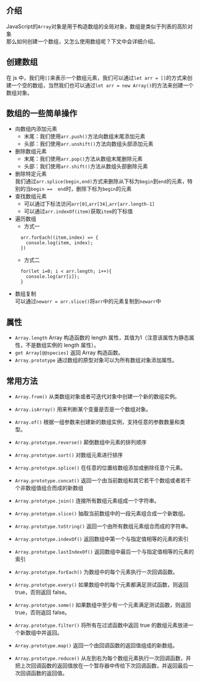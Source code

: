 ## 介绍
JavaScript的`Array`对象是用于构造数组的全局对象，数组是类似于列表的高阶对象<br>
那么如何创建一个数组，又怎么使用数组呢？下文中会详细介绍。

## 创建数组
在 js 中，我们用`[]`来表示一个数组元素，我们可以通过`let arr = []`的方式来创建一个空的数组，当然我们也可以通过`let arr = new Array()`的方法来创建一个数组对象。

## 数组的一些简单操作
- 向数组内添加元素
  - 末尾：我们使用`arr.push()`方法向数组末尾添加元素
  - 头部：我们使用`arr.unshift()`方法向数组头部添加元素
- 删除数组元素
  - 末尾：我们使用`arr.pop()`方法从数组末尾删除元素
  - 头部：我们使用`arr.shift()`方法从数组头部删除元素
- 删除特定元素<br>
  我们通过`arr.splice(begin,end)`方式来删除从下标为`begin`到`end`的元素，特别的当`begin ==  end`时，删除下标为`begin`的元素
- 查找数组元素
  - 可以通过下标法访问`arr[0]`,`arr[34]`,`arr[arr.length-1]`
  - 可以通过`arr.indexOf(item)`获取`item`的下标值
- 遍历数组
  - 方式一
  ```
    arr.forEach((item,index) => {
      console.log(item, index);
    })
  ```
  - 方式二
  ```
    for(let i=0; i < arr.length; i++){
      console.log(arr[i]);
    }
  ```
- 数组复制<br>
  可以通过`newarr = arr.slice()`将`arr`中的元素复制到`newarr`中

## 属性
- `Array.length` Array 构造函数的 length 属性，其值为1（注意该属性为静态属性，不是数组实例的 length 属性）。
- `get Array[@@species]` 返回 Array 构造函数。
- `Array.prototype` 通过数组的原型对象可以为所有数组对象添加属性。

## 常用方法
- `Array.from()` 从类数组对象或者可迭代对象中创建一个新的数组实例。
- `Array.isArray()` 用来判断某个变量是否是一个数组对象。
- `Array.of()` 根据一组参数来创建新的数组实例，支持任意的参数数量和类型。
- `Array.prototype.reverse()` 颠倒数组中元素的排列顺序
- `Array.prototype.sort()` 对数组元素进行排序
- `Array.prototype.splice()` 在任意的位置给数组添加或删除任意个元素。

- `Array.prototype.concat()` 返回一个由当前数组和其它若干个数组或者若干个非数组值组合而成的新数组
- `Array.prototype.join()` 连接所有数组元素组成一个字符串。
- `Array.prototype.slice()` 抽取当前数组中的一段元素组合成一个新数组。
- `Array.prototype.toString()` 返回一个由所有数组元素组合而成的字符串。
- `Array.prototype.indexOf()` 返回数组中第一个与指定值相等的元素的索引
- `Array.prototype.lastIndexOf()` 返回数组中最后一个与指定值相等的元素的索引

- `Array.prototype.forEach()` 为数组中的每个元素执行一次回调函数。
- `Array.prototype.every()` 如果数组中的每个元素都满足测试函数，则返回 true，否则返回 false。
- `Array.prototype.some()` 如果数组中至少有一个元素满足测试函数，则返回 true，否则返回 false。
- `Array.prototype.filter()` 将所有在过滤函数中返回 true 的数组元素放进一个新数组中并返回。
- `Array.prototype.map()` 返回一个由回调函数的返回值组成的新数组。
- `Array.prototype.reduce()` 从左到右为每个数组元素执行一次回调函数，并把上次回调函数的返回值放在一个暂存器中传给下次回调函数，并返回最后一次回调函数的返回值。